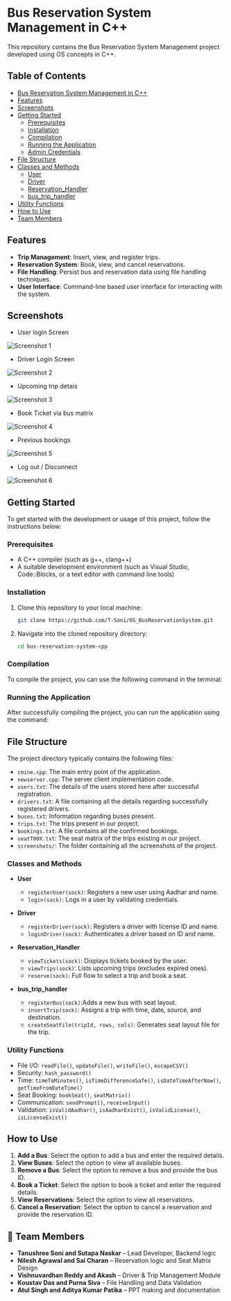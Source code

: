 # Bus Reservation System Management in C++


This repository contains the Bus Reservation System Management project developed using OS concepts in C++.

## Table of Contents

- [Bus Reservation System Management in C++](#bus-reservation-system-management-in-c)
 - [Features](#Features)
 - [Screenshots](#screenshots)
 - [Getting Started](#getting-started)
    - [Prerequisites](#prerequisites)
    - [Installation](#installation)
    - [Compilation](#compilation)
    - [Running the Application](#running-the-application)
    - [Admin Credentials](#admin-credentials)
  - [File Structure](#file-structure)
  - [Classes and Methods](#classes-and-methods)
    - [User](#user)
    - [Driver](#driver)
    - [Reservation_Handler](#reservation-handler)
    - [bus_trip_handler](#bus_trip_handler)
  - [Utility Functions](#utility-functions)
  - [How to Use](#how-to-use)
  - [Team Members](#team-members)



## Features

- **Trip Management**: Insert, view, and register trips.
- **Reservation System**: Book, view, and cancel reservations.
- **File Handling**: Persist bus and reservation data using file handling techniques.
- **User Interface**: Command-line based user interface for interacting with the system.

## Screenshots

- User login Screen

![Screenshot 1](screenshots/1.png.png "User Screen")

- Driver Login Screen

![Screenshot 2](screenshots/2.png.png "Driver Screen")

- Upcoming trip detais

![Screenshot 3](screenshots/3.png "Upcoming trips")

- Book Ticket via bus matrix

![Screenshot 4](screenshots/4.png "Book Ticket")

- Previous bookings

![Screenshot 5](screenshots/5.png "Previous bookings")

- Log out / Disconnect

![Screenshot 6](screenshots/6.png "Log out ")



## Getting Started

To get started with the development or usage of this project, follow the instructions below:

### Prerequisites

- A C++ compiler (such as g++, clang++)
- A suitable development environment (such as Visual Studio, Code::Blocks, or a text editor with command line tools)

### Installation

1. Clone this repository to your local machine:

    ```bash
    git clone https://github.com/T-Soni/OS_BusReservationSystem.git
    ```

2. Navigate into the cloned repository directory:

    ```bash
    cd bus-reservation-system-cpp
    ```

### Compilation

To compile the project, you can use the following command in the terminal:





### Running the Application

After successfully compiling the project, you can run the application using the command:



## File Structure

The project directory typically contains the following files:

- `cmine.cpp`: The main entry point of the application.
- `newserver.cpp`: The server client implementation code.
- `users.txt`: The details of the users stored here after successful registration.
- `drivers.txt`: A file containing all the details regarding successfully registered drivers.
- `buses.txt`: Information regarding buses present. 
- `trips.txt`: The trips present in our project.
- `bookings.txt`: A file contains all the confirmed bookings.
- `seatT00X.txt`: The seat matrix of the trips existing in our project.
- `screenshots/`: The folder containing all the screenshots of the project.

### Classes and Methods 

- **User**
  - `registerUser(sock)`: Registers a new user using Aadhar and name.
  - `login(sock)`: Logs in a user by validating credentials.

- **Driver**
  - `registerDriver(sock)`:  Registers a driver with license ID and name.
  - `loginDriver(sock)`: Authenticates a driver based on ID and name.

- **Reservation_Handler**
  - `viewTickets(sock)`:  Displays tickets booked by the user.
  - `viewTrips(sock)`: Lists upcoming trips (excludes expired ones).
  - `reserve(sock)`: Full flow to select a trip and book a seat.

- **bus_trip_handler**
  - `registerBus(sock)`:Adds a new bus with seat layout.
  - `insertTrip(sock)`: Assigns a trip with time, date, source, and destination.
  - `createSeatFile(tripId, rows, cols)`: Generates seat layout file for the trip.

### Utility Functions

- File I/O: `readFile()`, `updateFile()`, `writeFile()`, `escapeCSV()`
- Security: `hash_password()`
- Time: `timeToMinutes()`, `isTimeDifferenceSafe()`, `isDateTimeAfterNow()`, `getTimeFromDateTime()`
- Seat Booking: `bookSeat()`, `seatMatrix()`
- Communication: `sendPrompt()`, `receiveInput()`
- Validation: `isValidAadhar()`, `isAadharExist()`, `isValidLicense()`, `isLicenseExist()`

## How to Use

1. **Add a Bus**: Select the option to add a bus and enter the required details.
2. **View Buses**: Select the option to view all available buses.
3. **Remove a Bus**: Select the option to remove a bus and provide the bus ID.
4. **Book a Ticket**: Select the option to book a ticket and enter the required details.
5. **View Reservations**: Select the option to view all reservations.
6. **Cancel a Reservation**: Select the option to cancel a reservation and provide the reservation ID.

## 👥 Team Members

- **Tanushree Soni and Sutapa Naskar** – Lead Developer, Backend logic
- **Nilesh Agrawal and Sai Charan** –  Reservation logic and Seat Matrix Design
- **Vishnuvardhan Reddy and Akash** – Driver & Trip Management Module
- **Koustav Das and Purna Siva** – File Handling and Data Validation
- **Atul Singh and Aditya Kumar Patika** – PPT making and documentation 



